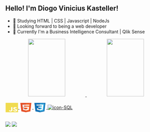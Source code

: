 ## Hello! I'm Diogo Vinicius Kasteller!  

- 🌱 Studying HTML | CSS | Javascript | NodeJs
- 🎯 Looking forward to being a web developer
- 🔭 Currently I'm a Business Intelligence Consultant | Qlik Sense

<div align="center">
  <a href="https://github.com/DiogoKasteller">
  <img width="48%" height="180em" src="https://github-readme-stats.vercel.app/api?username=DiogoKasteller&show_icons=true&theme=dark&include_all_commits=true&count_private=true"/>
  <img width="48%" height="180em" src="https://github-readme-stats.vercel.app/api/top-langs/?username=DiogoKasteller&layout=compact&langs_count=7&theme=dark"/>
</div>

  <div style="display: inline_block"><br>
  <img align="center" alt="icon-Js" height="30" width="40" src="https://raw.githubusercontent.com/devicons/devicon/master/icons/javascript/javascript-plain.svg">
  <img align="center" alt="icon-HTML" height="30" width="40" src="https://raw.githubusercontent.com/devicons/devicon/master/icons/html5/html5-original.svg">
  <img align="center" alt="icon-CSS" height="30" width="40" src="https://raw.githubusercontent.com/devicons/devicon/master/icons/css3/css3-original.svg">
  <img align="center" alt="icon-SQL" height="30" width="40" src="https://cdn.jsdelivr.net/gh/devicons/devicon/icons/mysql/mysql-original.svg">
</div>
  
  ##
  
<div> 
  <a href = "mailto:diogokasteller@gmail.com"><img src="https://img.shields.io/badge/-Gmail-%23333?style=for-the-badge&logo=gmail&logoColor=white" target="_blank"></a>
  <a href="https://www.linkedin.com/in/diogo-kasteller-435189115/" target="_blank"><img src="https://img.shields.io/badge/-LinkedIn-%230077B5?style=for-the-badge&logo=linkedin&logoColor=white" target="_blank"></a> 
</div>
